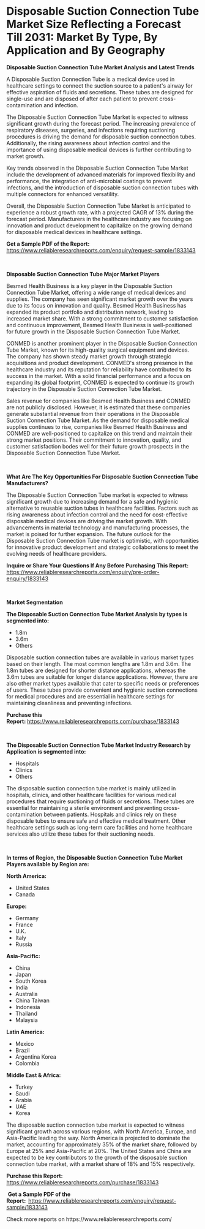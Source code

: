 <p><h1>Disposable Suction Connection Tube Market Size Reflecting a Forecast Till 2031: Market By Type, By Application and By Geography</h1></p><p><strong>Disposable Suction Connection Tube Market Analysis and Latest Trends</strong></p>
<p><p>A Disposable Suction Connection Tube is a medical device used in healthcare settings to connect the suction source to a patient's airway for effective aspiration of fluids and secretions. These tubes are designed for single-use and are disposed of after each patient to prevent cross-contamination and infection.</p><p>The Disposable Suction Connection Tube Market is expected to witness significant growth during the forecast period. The increasing prevalence of respiratory diseases, surgeries, and infections requiring suctioning procedures is driving the demand for disposable suction connection tubes. Additionally, the rising awareness about infection control and the importance of using disposable medical devices is further contributing to market growth.</p><p>Key trends observed in the Disposable Suction Connection Tube Market include the development of advanced materials for improved flexibility and performance, the integration of anti-microbial coatings to prevent infections, and the introduction of disposable suction connection tubes with multiple connectors for enhanced versatility.</p><p>Overall, the Disposable Suction Connection Tube Market is anticipated to experience a robust growth rate, with a projected CAGR of 13% during the forecast period. Manufacturers in the healthcare industry are focusing on innovation and product development to capitalize on the growing demand for disposable medical devices in healthcare settings.</p></p>
<p><strong>Get a Sample PDF of the Report:&nbsp;</strong> <a href="https://www.reliableresearchreports.com/enquiry/request-sample/1833143">https://www.reliableresearchreports.com/enquiry/request-sample/1833143</a></p>
<p>&nbsp;</p>
<p><strong>Disposable Suction Connection Tube Major Market Players</strong></p>
<p><p>Besmed Health Business is a key player in the Disposable Suction Connection Tube Market, offering a wide range of medical devices and supplies. The company has seen significant market growth over the years due to its focus on innovation and quality. Besmed Health Business has expanded its product portfolio and distribution network, leading to increased market share. With a strong commitment to customer satisfaction and continuous improvement, Besmed Health Business is well-positioned for future growth in the Disposable Suction Connection Tube Market.</p><p>CONMED is another prominent player in the Disposable Suction Connection Tube Market, known for its high-quality surgical equipment and devices. The company has shown steady market growth through strategic acquisitions and product development. CONMED's strong presence in the healthcare industry and its reputation for reliability have contributed to its success in the market. With a solid financial performance and a focus on expanding its global footprint, CONMED is expected to continue its growth trajectory in the Disposable Suction Connection Tube Market.</p><p>Sales revenue for companies like Besmed Health Business and CONMED are not publicly disclosed. However, it is estimated that these companies generate substantial revenue from their operations in the Disposable Suction Connection Tube Market. As the demand for disposable medical supplies continues to rise, companies like Besmed Health Business and CONMED are well-positioned to capitalize on this trend and maintain their strong market positions. Their commitment to innovation, quality, and customer satisfaction bodes well for their future growth prospects in the Disposable Suction Connection Tube Market.</p></p>
<p>&nbsp;</p>
<p><strong>What Are The Key Opportunities For Disposable Suction Connection Tube Manufacturers?</strong></p>
<p><p>The Disposable Suction Connection Tube market is expected to witness significant growth due to increasing demand for a safe and hygienic alternative to reusable suction tubes in healthcare facilities. Factors such as rising awareness about infection control and the need for cost-effective disposable medical devices are driving the market growth. With advancements in material technology and manufacturing processes, the market is poised for further expansion. The future outlook for the Disposable Suction Connection Tube market is optimistic, with opportunities for innovative product development and strategic collaborations to meet the evolving needs of healthcare providers.</p></p>
<p><strong>Inquire or Share Your Questions If Any Before Purchasing This Report:</strong> <a href="https://www.reliableresearchreports.com/enquiry/pre-order-enquiry/1833143">https://www.reliableresearchreports.com/enquiry/pre-order-enquiry/1833143</a></p>
<p>&nbsp;</p>
<p><strong>Market Segmentation</strong></p>
<p><strong>The Disposable Suction Connection Tube Market Analysis by types is segmented into:</strong></p>
<p><ul><li>1.8m</li><li>3.6m</li><li>Others</li></ul></p>
<p><p>Disposable suction connection tubes are available in various market types based on their length. The most common lengths are 1.8m and 3.6m. The 1.8m tubes are designed for shorter distance applications, whereas the 3.6m tubes are suitable for longer distance applications. However, there are also other market types available that cater to specific needs or preferences of users. These tubes provide convenient and hygienic suction connections for medical procedures and are essential in healthcare settings for maintaining cleanliness and preventing infections.</p></p>
<p><strong>Purchase this Report:&nbsp;</strong><a href="https://www.reliableresearchreports.com/purchase/1833143">https://www.reliableresearchreports.com/purchase/1833143</a></p>
<p>&nbsp;</p>
<p><strong>The Disposable Suction Connection Tube Market Industry Research by Application is segmented into:</strong></p>
<p><ul><li>Hospitals</li><li>Clinics</li><li>Others</li></ul></p>
<p><p>The disposable suction connection tube market is mainly utilized in hospitals, clinics, and other healthcare facilities for various medical procedures that require suctioning of fluids or secretions. These tubes are essential for maintaining a sterile environment and preventing cross-contamination between patients. Hospitals and clinics rely on these disposable tubes to ensure safe and effective medical treatment. Other healthcare settings such as long-term care facilities and home healthcare services also utilize these tubes for their suctioning needs.</p></p>
<p>&nbsp;</p>
<p><strong>In terms of Region, the Disposable Suction Connection Tube Market Players available by Region are:</strong></p>
<p>
    <p> <strong> North America: </strong>
        <ul>
            <li>United States</li>
            <li>Canada</li>
        </ul>
        </p> 
    <p> <strong> Europe: </strong>
        <ul>
            <li>Germany</li>
            <li>France</li>
            <li>U.K.</li>
            <li>Italy</li>
            <li>Russia</li>
        </ul>
        </p> 
    <p> <strong> Asia-Pacific: </strong>
        <ul>
            <li>China</li>
            <li>Japan</li>
            <li>South Korea</li>
            <li>India</li>
            <li>Australia</li>
            <li>China Taiwan</li>
            <li>Indonesia</li>
            <li>Thailand</li>
            <li>Malaysia</li>
        </ul>
        </p> 
    <p> <strong> Latin America: </strong>
        <ul>
            <li>Mexico</li>
            <li>Brazil</li>
            <li>Argentina Korea</li>
            <li>Colombia</li>
        </ul>
        </p> 
    <p> <strong> Middle East & Africa: </strong>
        <ul>
            <li>Turkey</li>
            <li>Saudi</li>
            <li>Arabia</li>
            <li>UAE</li>
            <li>Korea</li>
        </ul>
    </p>
    </p>
<p><p>The disposable suction connection tube market is expected to witness significant growth across various regions, with North America, Europe, and Asia-Pacific leading the way. North America is projected to dominate the market, accounting for approximately 35% of the market share, followed by Europe at 25% and Asia-Pacific at 20%. The United States and China are expected to be key contributors to the growth of the disposable suction connection tube market, with a market share of 18% and 15% respectively.</p></p>
<p><strong>Purchase this Report: </strong><a href="https://www.reliableresearchreports.com/purchase/1833143">https://www.reliableresearchreports.com/purchase/1833143</a></p>
<p>&nbsp;<strong>Get a Sample PDF of the Report:&nbsp;&nbsp;</strong><a href="https://www.reliableresearchreports.com/enquiry/request-sample/1833143">https://www.reliableresearchreports.com/enquiry/request-sample/1833143</a></p>
<p><strong></strong></p>
<p>Check more reports on https://www.reliableresearchreports.com/</p>